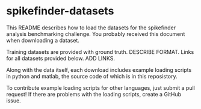 # spikefinder-datasets

This README describes how to load the datasets for the spikefinder analysis benchmarking challenge. You probably received this document when downloading a dataset.

Training datasets are provided with ground truth. DESCRIBE FORMAT. Links for all datasets provided below. ADD LINKS.

Along with the data itself, each download includes example loading scripts in python and matlab, the source code of which is in this reposistory.

To contribute example loading scripts for other languages, just submit a pull request! If there are problems with the loading scripts, create a GitHub issue.
